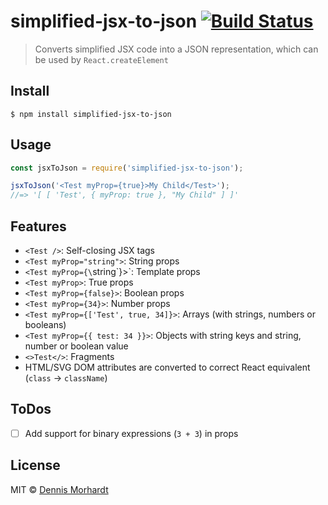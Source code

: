# simplified-jsx-to-json [![Build Status](https://travis-ci.org/gglnx/simplified-jsx-to-json.svg?branch=master)](https://travis-ci.org/gglnx/simplified-jsx-to-json)

> Converts simplified JSX code into a JSON representation, which can be used by `React.createElement`

## Install

```
$ npm install simplified-jsx-to-json
```

## Usage

```js
const jsxToJson = require('simplified-jsx-to-json');

jsxToJson('<Test myProp={true}>My Child</Test>');
//=> '[ [ 'Test', { myProp: true }, "My Child" ] ]'
```

## Features

* `<Test />`: Self-closing JSX tags
* `<Test myProp="string">`: String props
* `<Test myProp={\`string\`}>`: Template props
* `<Test myProp>`: True props
* `<Test myProp={false}>`: Boolean props
* `<Test myProp={34}>`: Number props
* `<Test myProp={['Test', true, 34]}>`: Arrays (with strings, numbers or booleans)
* `<Test myProp={{ test: 34 }}>`: Objects with string keys and string, number or boolean value
* `<>Test</>`: Fragments
* HTML/SVG DOM attributes are converted to correct React equivalent (`class` -> `className`)

## ToDos

* [ ] Add support for binary expressions (`3 + 3`) in props

## License

MIT © [Dennis Morhardt](https://dennismorhardt.de)
